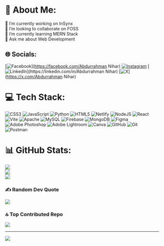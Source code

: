 # 💫 About Me:
🔭 I’m currently working on InSynx<br>👯 I’m looking to collaborate on FOSS<br>🌱 I’m currently learning MERN Stack <br>💬 Ask me about Web Development 


## 🌐 Socials:
[![Facebook](https://img.shields.io/badge/Facebook-%231877F2.svg?logo=Facebook&logoColor=white)](https://facebook.com/Abdurrahman Nihar) [![Instagram](https://img.shields.io/badge/Instagram-%23E4405F.svg?logo=Instagram&logoColor=white)](https://instagram.com/abd_rxhmn_nhr) [![LinkedIn]([https://img.shields.io/badge/LinkedIn-%230077B5](https://www.linkedin.com/in/abdurrahman-nihar-149b0729b/).svg?logo=linkedin&logoColor=white)](https://linkedin.com/in/Abdurrahman Nihar) [![X](https://img.shields.io/badge/X-black.svg?logo=X&logoColor=white)](https://x.com/Abdurrahman Nihar) 

# 💻 Tech Stack:
![CSS3](https://img.shields.io/badge/css3-%231572B6.svg?style=for-the-badge&logo=css3&logoColor=white) ![JavaScript](https://img.shields.io/badge/javascript-%23323330.svg?style=for-the-badge&logo=javascript&logoColor=%23F7DF1E) ![Python](https://img.shields.io/badge/python-3670A0?style=for-the-badge&logo=python&logoColor=ffdd54) ![HTML5](https://img.shields.io/badge/html5-%23E34F26.svg?style=for-the-badge&logo=html5&logoColor=white) ![Netlify](https://img.shields.io/badge/netlify-%23000000.svg?style=for-the-badge&logo=netlify&logoColor=#00C7B7) ![NodeJS](https://img.shields.io/badge/node.js-6DA55F?style=for-the-badge&logo=node.js&logoColor=white) ![React](https://img.shields.io/badge/react-%2320232a.svg?style=for-the-badge&logo=react&logoColor=%2361DAFB) ![Vite](https://img.shields.io/badge/vite-%23646CFF.svg?style=for-the-badge&logo=vite&logoColor=white) ![Apache](https://img.shields.io/badge/apache-%23D42029.svg?style=for-the-badge&logo=apache&logoColor=white) ![MySQL](https://img.shields.io/badge/mysql-4479A1.svg?style=for-the-badge&logo=mysql&logoColor=white) ![Firebase](https://img.shields.io/badge/firebase-a08021?style=for-the-badge&logo=firebase&logoColor=ffcd34) ![MongoDB](https://img.shields.io/badge/MongoDB-%234ea94b.svg?style=for-the-badge&logo=mongodb&logoColor=white) ![Figma](https://img.shields.io/badge/figma-%23F24E1E.svg?style=for-the-badge&logo=figma&logoColor=white) ![Adobe Photoshop](https://img.shields.io/badge/adobe%20photoshop-%2331A8FF.svg?style=for-the-badge&logo=adobe%20photoshop&logoColor=white) ![Adobe Lightroom](https://img.shields.io/badge/Adobe%20Lightroom-31A8FF.svg?style=for-the-badge&logo=Adobe%20Lightroom&logoColor=white) ![Canva](https://img.shields.io/badge/Canva-%2300C4CC.svg?style=for-the-badge&logo=Canva&logoColor=white) ![GitHub](https://img.shields.io/badge/github-%23121011.svg?style=for-the-badge&logo=github&logoColor=white) ![Git](https://img.shields.io/badge/git-%23F05033.svg?style=for-the-badge&logo=git&logoColor=white) ![Postman](https://img.shields.io/badge/Postman-FF6C37?style=for-the-badge&logo=postman&logoColor=white)
# 📊 GitHub Stats:
![](https://github-readme-stats.vercel.app/api?username=Abdur-rahman-5408&theme=dark&hide_border=false&include_all_commits=false&count_private=false)<br/>
![](https://github-readme-streak-stats.herokuapp.com/?user=Abdur-rahman-5408&theme=dark&hide_border=false)<br/>
![](https://github-readme-stats.vercel.app/api/top-langs/?username=Abdur-rahman-5408&theme=dark&hide_border=false&include_all_commits=false&count_private=false&layout=compact)

### ✍️ Random Dev Quote
![](https://quotes-github-readme.vercel.app/api?type=horizontal&theme=radical)

### 🔝 Top Contributed Repo
![](https://github-contributor-stats.vercel.app/api?username=Abdur-rahman-5408&limit=5&theme=dark&combine_all_yearly_contributions=true)

---
[![](https://visitcount.itsvg.in/api?id=Abdur-rahman-5408&icon=0&color=0)](https://visitcount.itsvg.in)

<!-- Proudly created with GPRM ( https://gprm.itsvg.in ) -->
